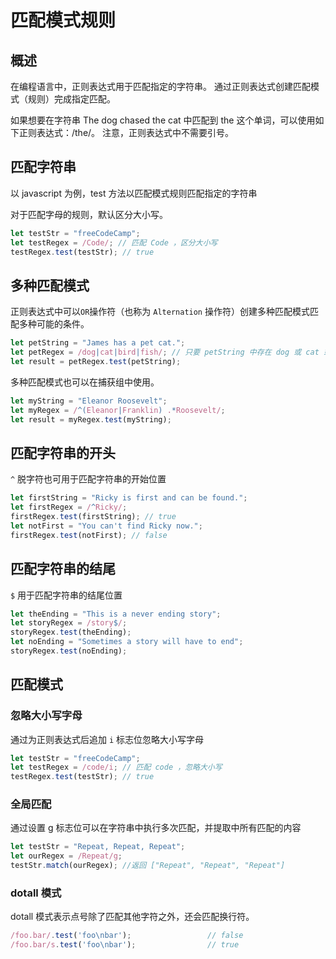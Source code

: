# 匹配模式规则

## 概述

在编程语言中，正则表达式用于匹配指定的字符串。 通过正则表达式创建匹配模式（规则）完成指定匹配。

如果想要在字符串 The dog chased the cat 中匹配到 the 这个单词，可以使用如下正则表达式：/the/。 注意，正则表达式中不需要引号。


## 匹配字符串

以 javascript 为例，test 方法以匹配模式规则匹配指定的字符串

对于匹配字母的规则，默认区分大小写。

```javascript
let testStr = "freeCodeCamp";
let testRegex = /Code/; // 匹配 Code ，区分大小写
testRegex.test(testStr); // true
```

## 多种匹配模式

正则表达式中可以`OR`操作符（也称为 `Alternation` 操作符）创建多种匹配模式匹配多种可能的条件。

```javascript
let petString = "James has a pet cat.";
let petRegex = /dog|cat|bird|fish/; // 只要 petString 中存在 dog 或 cat 或 bird 或 fish，都返回 true
let result = petRegex.test(petString);
```

多种匹配模式也可以在捕获组中使用。

```javascript
let myString = "Eleanor Roosevelt";
let myRegex = /^(Eleanor|Franklin) .*Roosevelt/;
let result = myRegex.test(myString);
```

## 匹配字符串的开头

`^` 脱字符也可用于匹配字符串的开始位置

```javascript
let firstString = "Ricky is first and can be found.";
let firstRegex = /^Ricky/;
firstRegex.test(firstString); // true
let notFirst = "You can't find Ricky now.";
firstRegex.test(notFirst); // false
```

## 匹配字符串的结尾

`$` 用于匹配字符串的结尾位置

```javascript
let theEnding = "This is a never ending story";
let storyRegex = /story$/;
storyRegex.test(theEnding);
let noEnding = "Sometimes a story will have to end";
storyRegex.test(noEnding);
```

## 匹配模式

### 忽略大小写字母

通过为正则表达式后追加 `i` 标志位忽略大小写字母

```javascript
let testStr = "freeCodeCamp";
let testRegex = /code/i; // 匹配 code ，忽略大小写
testRegex.test(testStr); // true
```

### 全局匹配

通过设置 g 标志位可以在字符串中执行多次匹配，并提取中所有匹配的内容

```javascript
let testStr = "Repeat, Repeat, Repeat";
let ourRegex = /Repeat/g;
testStr.match(ourRegex); //返回 ["Repeat", "Repeat", "Repeat"]
```

### dotall 模式

dotall 模式表示点号除了匹配其他字符之外，还会匹配换行符。

```javascript
/foo.bar/.test('foo\nbar'); 				// false
/foo.bar/s.test('foo\nbar'); 				// true
```





